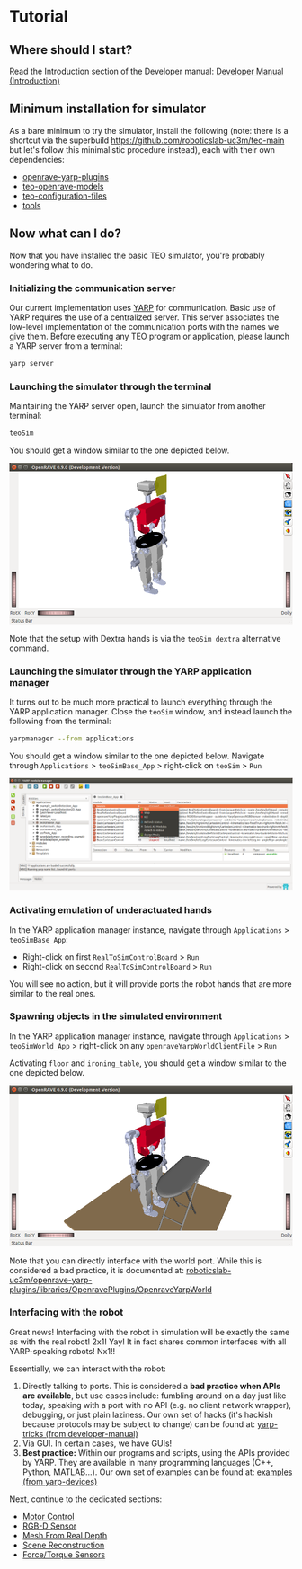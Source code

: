 # Tutorial

## Where should I start?

Read the Introduction section of the Developer manual: [Developer Manual (Introduction)](https://robots.uc3m.es/developer-manual/introduction.html)

## Minimum installation for simulator

As a bare minimum to try the simulator, install the following (note: there is a shortcut via the superbuild https://github.com/roboticslab-uc3m/teo-main but let's follow this minimalistic procedure instead), each with their own dependencies:

- [openrave-yarp-plugins](https://github.com/roboticslab-uc3m/openrave-yarp-plugins)
- [teo-openrave-models](https://github.com/roboticslab-uc3m/teo-openrave-models)
- [teo-configuration-files](https://github.com/roboticslab-uc3m/teo-configuration-files)
- [tools](https://github.com/roboticslab-uc3m/tools)

## Now what can I do?

Now that you have installed the basic TEO simulator, you're probably wondering what to do.

###  Initializing the communication server

Our current implementation uses [YARP](https://robots.uc3m.es/installation-guides/install-yarp.html) for communication. Basic use of YARP requires the use of a centralized server. This server associates the low-level implementation of the communication ports with the names we give them. Before executing any TEO program or application, please launch a YARP server from a terminal:

```bash
yarp server
```

### Launching the simulator through the terminal

Maintaining the YARP server open, launch the simulator from another terminal:

```bash
teoSim
```

You should get a window similar to the one depicted below.

![teoSim](../fig/teoSim.png)

Note that the setup with Dextra hands is via the `teoSim dextra` alternative command.

### Launching the simulator through the YARP application manager

It turns out to be much more practical to launch everything through the YARP application manager.
Close the `teoSim` window, and instead launch the following from the terminal:

```bash
yarpmanager --from applications
```

You should get a window similar to the one depicted below. Navigate through `Applications` > `teoSimBase_App` > right-click on `teoSim` > `Run`

![teo-yarpmanager](../fig/teo-yarpmanager.png)

### Activating emulation of underactuated hands

In the YARP application manager instance, navigate through `Applications` > `teoSimBase_App`:

- Right-click on first `RealToSimControlBoard` > `Run`
- Right-click on second `RealToSimControlBoard` > `Run`

You will see no action, but it will provide ports the robot hands that are more similar to the real ones.

### Spawning objects in the simulated environment

In the YARP application manager instance, navigate through `Applications` > `teoSimWorld_App` > right-click on any `openraveYarpWorldClientFile` > `Run`

Activating `floor` and `ironing_table`, you should get a window similar to the one depicted below.

![teoSim-floor-iron](../fig/teoSim-floor-iron.png)

Note that you can directly interface with the world port. While this is considered a bad practice, it is documented at: [roboticslab-uc3m/openrave-yarp-plugins/libraries/OpenravePlugins/OpenraveYarpWorld](https://github.com/roboticslab-uc3m/openrave-yarp-plugins/blob/master/libraries/OpenravePlugins/OpenraveYarpWorld/README.md#interfacing-with-openraveyarpworld)

### Interfacing with the robot

Great news! Interfacing with the robot in simulation will be exactly the same as with the real robot! 2x1! Yay! It in fact shares common interfaces with all YARP-speaking robots! Nx1!!

Essentially, we can interact with the robot:

1. Directly talking to ports. This is considered a **bad practice when APIs are available**, but use cases include: fumbling around on a day just like today, speaking with a port with no API (e.g. no client network wrapper), debugging, or just plain laziness. Our own set of hacks (it's hackish because protocols may be subject to change) can be found at: [yarp-tricks (from developer-manual)](https://robots.uc3m.es/developer-manual/appendix/yarp-tricks.html)
2. Via GUI. In certain cases, we have GUIs!
3. **Best practice:** Within our programs and scripts, using the APIs provided by YARP. They are available in many programming languages (C++, Python, MATLAB...). Our own set of examples can be found at: [examples (from yarp-devices)](https://github.com/roboticslab-uc3m/yarp-devices/tree/master/examples)

Next, continue to the dedicated sections:

- [Motor Control](motor.md)
- [RGB-D Sensor](rgbd.md)
- [Mesh From Real Depth](mesh.md)
- [Scene Reconstruction](kinfu.md)
- [Force/Torque Sensors](ft.md)
